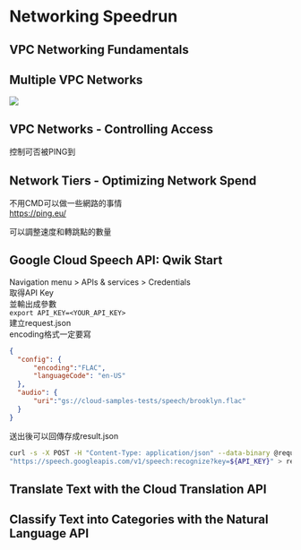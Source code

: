 # Networking Speedrun

## VPC Networking Fundamentals

## Multiple VPC Networks
![](https://cdn.qwiklabs.com/PK9Q%2FN7%2Fg9mhg6%2BbLYn1KoKxPhDN7RqqiA6gtVTtXr4%3D)


## VPC Networks - Controlling Access
控制可否被PING到

## Network Tiers - Optimizing Network Spend
不用CMD可以做一些網路的事情  
https://ping.eu/  

可以調整速度和轉跳點的數量

## Google Cloud Speech API: Qwik Start
Navigation menu > APIs & services > Credentials  
取得API Key  
並輸出成參數  
`export API_KEY=<YOUR_API_KEY>`  
建立request.json  
encoding格式一定要寫  
```json
{
  "config": {
      "encoding":"FLAC",
      "languageCode": "en-US"
  },
  "audio": {
      "uri":"gs://cloud-samples-tests/speech/brooklyn.flac"
  }
}
```
送出後可以回傳存成result.json
```BASH
curl -s -X POST -H "Content-Type: application/json" --data-binary @request.json \
"https://speech.googleapis.com/v1/speech:recognize?key=${API_KEY}" > result.json
```

## Translate Text with the Cloud Translation API


## Classify Text into Categories with the Natural Language API

